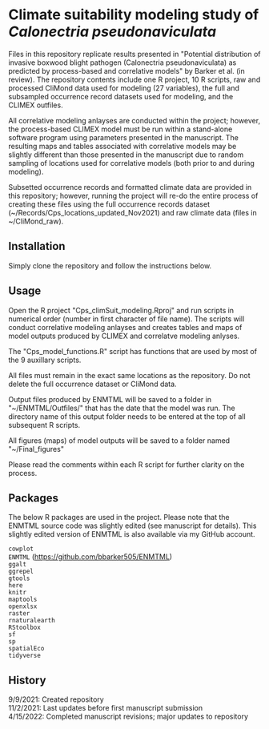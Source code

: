 # Climate suitability modeling study of *Calonectria pseudonaviculata*

Files in this repository replicate results presented in "Potential distribution of invasive boxwood blight pathogen (Calonectria pseudonaviculata) as predicted by process-based and correlative models" by Barker et al. (in review). The repository contents include one R project, 10 R scripts, raw and processed CliMond data used for modeling (27 variables), the full and subsampled occurrence record datasets used for modeling, and the CLIMEX outfiles. 

All correlative modeling anlayses are conducted within the 
project; however, the process-based CLIMEX model must be run within a 
stand-alone software program using parameters presented in the manuscript. 
The resulting maps and tables associated with correlative models may be slightly 
different than those presented in the manuscript due to random sampling of 
locations used for correlative models (both prior to and during modeling).

Subsetted occurrence records and formatted climate data are provided in this
repository; however, running the project will re-do the entire process
of creating these files using the full occurrence records dataset
(~/Records/Cps_locations_updated_Nov2021) and raw climate data (files in 
~/CliMond_raw). 

## Installation

Simply clone the repository and follow the instructions below.

## Usage

Open the R project "Cps_climSuit_modeling.Rproj" and run scripts in numerical order (number in first character of file name). The scripts will conduct correlative modeling anlayses and creates tables and maps of model outputs produced by CLIMEX and correlatve modeling anlyses. 

The "Cps_model_functions.R" script has functions that are used by most 
of the 9 auxillary scripts. 

All files must remain in the exact same locations as the repository.
Do not delete the full occurrence dataset or CliMond data.

Output files produced by ENMTML will be saved to a folder in "~/ENMTML/Outfiles/" 
that has the date that the model was run. The directory name of this output folder needs to be entered at the top of all subsequent R scripts.

All figures (maps) of model outputs will be saved to a folder named "~/Final_figures"

Please read the comments within each R script for further clarity on the process.

## Packages
The below R packages are used in the project. Please note that the ENMTML
source code was slightly edited (see manuscript for details). This slightly edited version of 
ENMTML is also available via my GitHub account.

`cowplot`  
`ENMTML` (https://github.com/bbarker505/ENMTML)  
`ggalt`  
`ggrepel`  
`gtools`  
`here`  
`knitr`  
`maptools`  
`openxlsx`  
`raster`  
`rnaturalearth`  
`RStoolbox`  
`sf`  
`sp`  
`spatialEco`  
`tidyverse`  

## History
9/9/2021: Created repository  
11/2/2021: Last updates before first manuscript submission    
4/15/2022: Completed manuscript revisions; major updates to repository  
